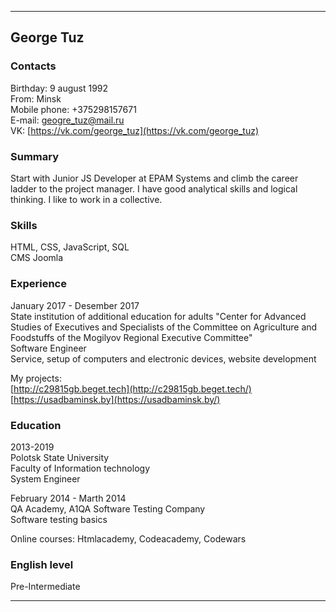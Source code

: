 
***
## George Tuz

### Contacts
   Birthday: 9 august 1992  
   From: Minsk  
   Mobile phone: +375298157671  
   E-mail: geogre_tuz@mail.ru  
   VK: [https://vk.com/george_tuz](https://vk.com/george_tuz)

### Summary
   Start with Junior JS Developer at EPAM Systems and climb the career ladder to the project manager. I have good analytical skills and logical thinking. I like to work in a collective.

### Skills
   HTML, CSS, JavaScript, SQL  
   CMS Joomla

### Experience
   January 2017 - Desember 2017  
   State institution of additional education for adults "Center for Advanced Studies of Executives and Specialists of the Committee on Agriculture and Foodstuffs of the Mogilyov Regional Executive Committee"  
   Software Engineer  
   Service, setup of computers and electronic devices, website development

   My projects:  
   [http://c29815gb.beget.tech](http://c29815gb.beget.tech/)  
   [https://usadbaminsk.by](https://usadbaminsk.by/)

### Education
   2013-2019  
   Polotsk State University  
   Faculty of Information technology  
   System Engineer

   February 2014 - Marth 2014  
   QA Academy,  A1QA Software Testing Company  
   Software testing basics

   Online courses: Htmlacademy, Codeacademy, Codewars

### English level
   Pre-Intermediate

***
